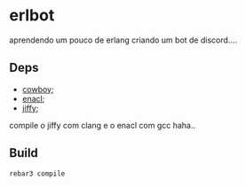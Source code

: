 # erlbot

aprendendo um pouco de erlang criando um bot de discord....

## Deps

- [cowboy](https://github.com/ninenines/cowboy);
- [enacl](https://github.com/jlouis/enacl);
- [jiffy](https://github.com/davisp/jiffy);

compile o jiffy com clang e o enacl com gcc haha..
## Build
```shell
rebar3 compile
```
